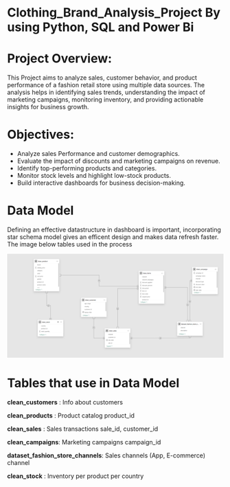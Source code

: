# Clothing_Brand_Analysis_Project By using Python, SQL and Power Bi
# Project Overview:
This Project aims to analyze sales, customer behavior, and product
performance of a fashion retail store using multiple data sources. The analysis helps in identifying sales trends, understanding the impact of marketing campaigns, monitoring inventory, and providing actionable insights for business growth.

# Objectives:
* Analyze sales Performance and customer demographics.
* Evaluate the impact of discounts and marketing campaigns on revenue.
* Identify top-performing products and categories.
* Monitor stock levels and highlight low-stock products.
* Build interactive dashboards for business decision-making.

# Data Model
Defining an effective datastructure in dashboard is important, incorporating star schema model gives an efficent design
and makes data refresh faster. The image below tables used in the process


![image alt](https://github.com/KshitijBante/Clothing_Brand_Analysis_Project/blob/3eebb5a388df7ef237fa83015d0ecda56ccddb9d/data%20model.png)


# Tables that use in Data Model
**clean_customers**	: Info about customers

**clean_products**   :	Product catalog	product_id

**clean_sales**	: Sales transactions	sale_id, customer_id

**clean_campaigns**:	Marketing campaigns	campaign_id

**dataset_fashion_store_channels**:	Sales channels (App, E-commerce)	channel

**clean_stock** :	Inventory per product per country
